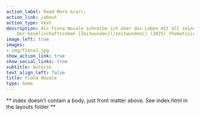 ```yaml
---
action_label: Read More &rarr;
action_link: /about
action_type: text
description: Als Fiona Novale schreibe ich über das Leben mit all seinen Höhen und Tiefen. Ich greife Themen auf, die Menschen beschäftigen, aber nicht immer angenehm sind.<br><br>
    Der Gesellschaftsroman [Zeitwunden](/zeitwunden/) (2025) thematisiert jene Wunden, die Frauen von Generation zu Generation erlitten haben, die ihnen bis heute zugefügt werden.
image_left: true
images:
- img/fiona3.jpg
show_action_link: true
show_social_links: true
subtitle: Autorin
text_align_left: false
title: Fiona Novale
type: home
---
```


** index doesn't contain a body, just front matter above.
See index.html in the layouts folder **

